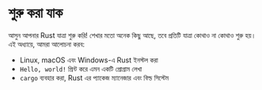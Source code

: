 # শুরু করা যাক

আসুন আপনার Rust যাত্রা শুরু করি! শেখার মতো অনেক কিছু আছে, তবে প্রতিটি যাত্রা কোথাও না কোথাও শুরু হয়। এই অধ্যায়ে, আমরা আলোচনা করব:

- Linux, macOS এবং Windows-এ Rust ইনস্টল করা
- `Hello, world!` প্রিন্ট করে এমন একটি প্রোগ্রাম লেখা
- `cargo` ব্যবহার করা, Rust এর প্যাকেজ ম্যানেজার এবং বিল্ড সিস্টেম
